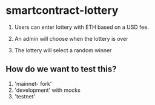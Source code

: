 # smartcontract-lottery

1. Users can enter lottery with ETH based on a USD fee.

2. An admin will choose when the lottery is over

3. The lottery will select a random winner

## How do we want to test this?

1. 'mainnet- fork'
2. 'development' with mocks
3. 'testnet'